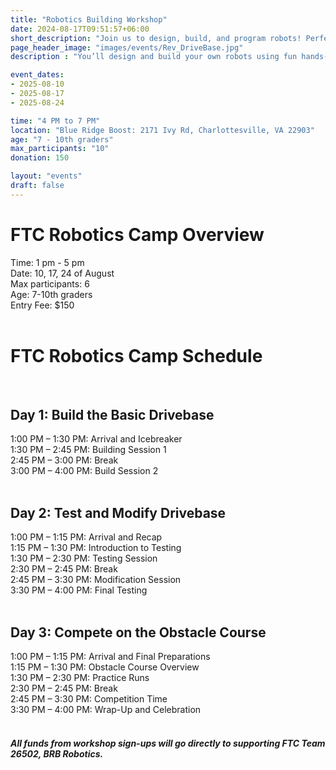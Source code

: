 ```yaml
---
title: "Robotics Building Workshop"
date: 2024-08-17T09:51:57+06:00
short_description: "Join us to design, build, and program robots! Perfect for all skill levels, with hands-on activities and friendly competitions."
page_header_image: "images/events/Rev_DriveBase.jpg"
description : "You’ll design and build your own robots using fun hands-on activities. Work in teams to tackle challenges and see your creations come to life. The camp wraps up with a friendly competition where you can showcase your robots. It’s a great experience for everyone, whether you’re new to robotics or have some experience!"

event_dates:
- 2025-08-10
- 2025-08-17
- 2025-08-24

time: "4 PM to 7 PM"
location: "Blue Ridge Boost: 2171 Ivy Rd, Charlottesville, VA 22903"
age: "7 - 10th graders"
max_participants: "10"
donation: 150

layout: "events"
draft: false
---
```


<h1>FTC Robotics Camp Overview</h1>

<div>
  Time: 1 pm - 5 pm 
</div>

<div>
  Date: 10, 17, 24 of August 
</div>

<div>
  Max participants: 6
</div>

<div>
  Age: 7-10th graders
</div>

<div>
  Entry Fee: $150
</div>

</br>
<h1>FTC Robotics Camp Schedule</h1>

<div class="day-section">
  </br>
  <h2>Day 1: Build the Basic Drivebase</h2>

  <div class="time-slot">
    1:00 PM – 1:30 PM: Arrival and Icebreaker 
  </div>

  <div class="time-slot">
    1:30 PM – 2:45 PM: Building Session 1 
  </div>

  <div class="time-slot break">
    2:45 PM – 3:00 PM: Break 
  </div>

  <div class="time-slot">
    3:00 PM – 4:00 PM: Build Session 2 
  </div>
</div>

<div class="day-section">
  </br>
  <h2>Day 2: Test and Modify Drivebase</h2>

  <div class="time-slot">
    1:00 PM – 1:15 PM: Arrival and Recap 
  </div>

  <div class="time-slot">
    1:15 PM – 1:30 PM: Introduction to Testing 
  </div>

  <div class="time-slot">
    1:30 PM – 2:30 PM: Testing Session 
  </div>

  <div class="time-slot break">
    2:30 PM – 2:45 PM: Break 
  </div>

  <div class="time-slot">
    2:45 PM – 3:30 PM: Modification Session 
  </div>

  <div class="time-slot">
    3:30 PM – 4:00 PM: Final Testing 
  </div>
</div>

<div class="day-section">
  </br>
  <h2>Day 3: Compete on the Obstacle Course</h2>

  <div class="time-slot">
    1:00 PM – 1:15 PM: Arrival and Final Preparations 
  </div>

  <div class="time-slot">
    1:15 PM – 1:30 PM: Obstacle Course Overview 
  </div>

  <div class="time-slot">
    1:30 PM – 2:30 PM: Practice Runs 
  </div>

  <div class="time-slot break">
    2:30 PM – 2:45 PM: Break 
  </div>

  <div class="time-slot">
    2:45 PM – 3:30 PM: Competition Time 
  </div>

  <div class="time-slot">
    3:30 PM – 4:00 PM: Wrap-Up and Celebration 
  </div>
</div>

<div>
    </br>
    <h5> All funds from workshop sign-ups will go directly to supporting FTC Team 26502, BRB Robotics.<h5>
</div>